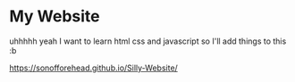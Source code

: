 # My Website
uhhhhh yeah I want to learn html css and javascript so I'll add things to this :b

https://sonofforehead.github.io/Silly-Website/